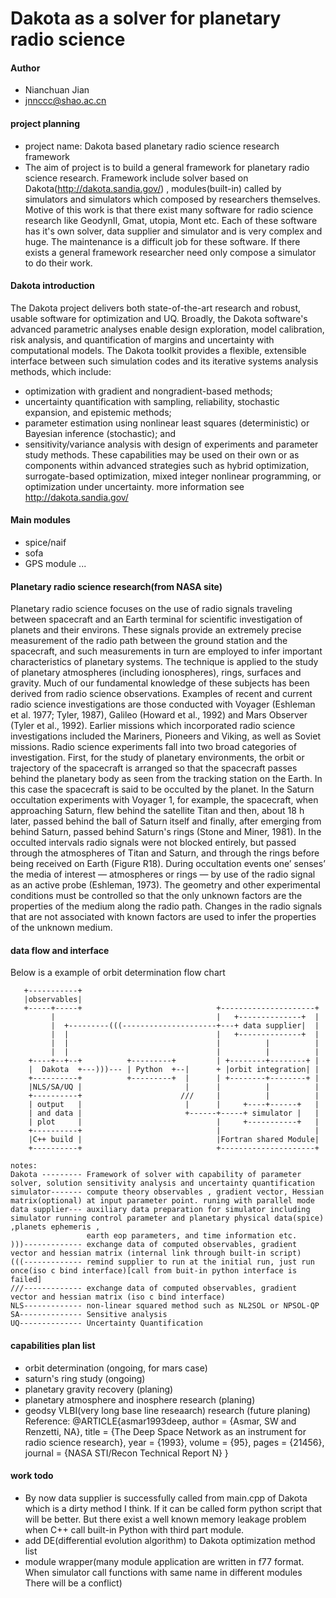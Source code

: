 # Dakota as a solver for planetary radio science

#### Author
+ Nianchuan Jian
+ jnnccc@shao.ac.cn

#### project planning
+ project name: Dakota based planetary radio science research framework 
+ The aim of project is to build a general framework for planetary radio science research. Framework include solver based on Dakota(http://dakota.sandia.gov/) 
, modules(built-in) called by simulators and simulators which composed by researchers themselves. Motive of this work is that there exist many software for radio science
research like GeodynII, Gmat, utopia, Mont etc. Each of these software has it's own solver, data supplier and simulator and is very complex and huge.
The maintenance is a difficult job for these software. If there exists a general framework researcher need only  compose a simulator to do their work.



#### Dakota introduction
The Dakota project delivers both state-of-the-art research and robust, usable software for optimization and UQ. Broadly, the Dakota software's advanced parametric analyses enable design exploration, model calibration, risk analysis, and quantification of margins and uncertainty with computational models. The Dakota toolkit provides a flexible, extensible interface between such simulation codes and its iterative systems analysis methods, which include:
+ optimization with gradient and nongradient-based methods;
+ uncertainty quantification with sampling, reliability, stochastic expansion, and epistemic methods;
+ parameter estimation using nonlinear least squares (deterministic) or Bayesian inference (stochastic); and
+ sensitivity/variance analysis with design of experiments and parameter study methods.
  These capabilities may be used on their own or as components within advanced strategies such as hybrid optimization, surrogate-based optimization, mixed integer nonlinear programming, or optimization under uncertainty.
more information see http://dakota.sandia.gov/

#### Main modules
+ spice/naif
+ sofa
+ GPS module
...

#### Planetary radio science research(from NASA site) 
Planetary radio science focuses on the use of radio signals traveling between spacecraft and an Earth terminal for scientific investigation of planets and their environs. These signals provide an extremely precise measurement of the radio path between the ground station and the spacecraft, and such measurements in turn are employed to infer important characteristics of planetary systems. The technique is applied to the study of planetary atmospheres (including ionospheres), rings, surfaces and gravity. Much of our fundamental knowledge of these subjects has been derived from radio science observations. Examples of recent and current radio science investigations are those conducted with Voyager (Eshleman et al. 1977; Tyler, 1987), Galileo (Howard et al., 1992) and Mars Observer (Tyler et al., 1992). Earlier missions which incorporated radio science investigations included the Mariners, Pioneers and Viking, as well as Soviet missions.
Radio science experiments fall into two broad categories of investigation. First, for the study of planetary environments, the orbit or trajectory of the spacecraft is arranged so that the spacecraft passes behind the planetary body as seen from the tracking station on the Earth. In this case the spacecraft is said to be occulted by the planet. In the Saturn occultation experiments with Voyager 1, for example, the spacecraft, when approaching Saturn, flew behind the satellite Titan and then, about 18 h later, passed behind the ball of Saturn itself and finally, after emerging from behind Saturn, passed behind Saturn's rings (Stone and Miner, 1981). In the occulted intervals radio signals were not blocked entirely, but passed through the atmospheres of Titan and Saturn, and through the rings before being received on Earth (Figure R18). During occultation events one’ senses’ the media of interest — atmospheres or rings — by use of the radio signal as an active probe (Eshleman, 1973). The geometry and other experimental conditions must be controlled so that the only unknown factors are the properties of the medium along the radio path. Changes in the radio signals that are not associated with known factors are used to infer the properties of the unknown medium. 

#### data flow and interface
Below is a example of orbit determination flow chart
```
   +-----------+                                                                
   |observables|                                                                
   +-----+-----+                              +---------------------+           
         |                                    |   +--------------+  |           
         |  +---------(((---------------------+---+ data supplier|  |           
         |  |                                 |   +--------------+  |           
         |  |                                 |          |          |           
         |  |                                 |          |          |           
    +----+--+--+          +---------+         | +--------+--------+ |           
    |  Dakota  +---)))--- | Python  +--|      + |orbit integration| |           
    +----------+          +---------+  |      | +--------+--------+ |           
    |NLS/SA/UQ |                       |      |          |          |           
    +----------+                      ///     |          |          |           
    | output   |                       |      |     +----+------+   |           
    | and data |                       +------+-----+ simulator |   |           
    | plot     |                              |     +-----------+   |           
    +----------+                              |                     |           
    |C++ build |                              |Fortran shared Module|           
    +----------+                              +---------------------+           
                                                                                
notes:                                                                                                                                         
Dakota --------- Framework of solver with capability of parameter solver, solution sensitivity analysis and uncertainty quantification         
simulator------- compute theory observables , gradient vector, Hessian matrix(optional) at input parameter point. runing with parallel mode    
data supplier--- auxiliary data preparation for simulator including simulator running control parameter and planetary physical data(spice) ,planets ephemeris ,       
                 earth eop parameters, and time information etc.                                                                               
)))------------- exchange data of computed observables, gradient vector and hessian matrix (internal link through built-in script)                                     
(((------------- remind supplier to run at the initial run, just run once(iso c bind interface)[call from buit-in python interface is failed]                            
///------------- exchange data of computed observables, gradient vector and hessian matrix (iso c bind interface)                                         
NLS------------- non-linear squared method such as NL2SOL or NPSOL-QP 
SA-------------- Sensitive analysis                                                                                                            
UQ-------------- Uncertainty Quantification           
```

#### capabilities plan list
+ orbit determination (ongoing, for mars case)
+ saturn's ring study (ongoing)
+ planetary gravity recovery (planing)
+ planetary atmosphere and inosphere research (planing)
+ geodsy VLBI(very long base line reseaarch) research (future planing)
Reference:
@ARTICLE{asmar1993deep,
  author = {Asmar, SW and Renzetti, NA},
  title = {The Deep Space Network as an instrument for radio science research},
  year = {1993},
  volume = {95},
  pages = {21456},
  journal = {NASA STI/Recon Technical Report N}
}


#### work todo 
+ By now data supplier is successfully called from main.cpp of Dakota which is a dirty method I think. If it can be called form python script that will be better.
But there exist a well known memory leakage problem when C++ call built-in Python with third part module.
+ add DE(differential evolution algorithm) to Dakota optimization method list
+ module wrapper(many module application are written in f77 format. When simulator call functions with same name in different modules There will be a conflict)


